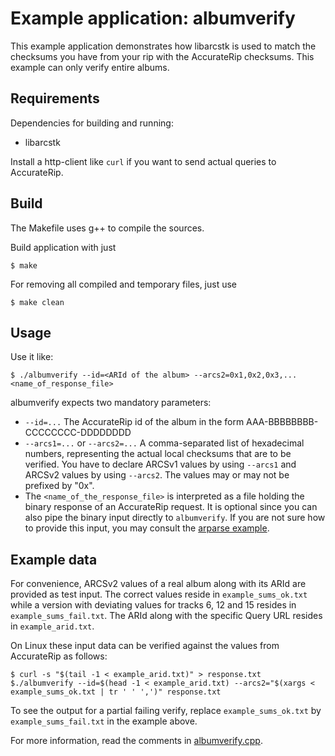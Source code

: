 # Example application: albumverify

This example application demonstrates how libarcstk is used to match the
checksums you have from your rip with the AccurateRip checksums. This example
can only verify entire albums.


## Requirements

Dependencies for building and running:

- libarcstk

Install a http-client like ``curl`` if you want to send actual queries to
AccurateRip.


## Build

The Makefile uses g++ to compile the sources.

Build application with just

	$ make

For removing all compiled and temporary files, just use

	$ make clean


## Usage

Use it like:

	$ ./albumverify --id=<ARId of the album> --arcs2=0x1,0x2,0x3,... <name_of_response_file>

albumverify expects two mandatory parameters:

- ``--id=...`` The AccurateRip id of the album in the form
  AAA-BBBBBBBB-CCCCCCCC-DDDDDDDD
- ``--arcs1=...`` or ``--arcs2=...`` A comma-separated list of hexadecimal
  numbers, representing the actual local checksums that are to be verified.
  You have to declare ARCSv1 values by using ``--arcs1`` and ARCSv2 values by
  using ``--arcs2``. The values may or may not be prefixed by "0x".
- The ``<name_of_the_response_file>`` is interpreted as a file holding the
  binary response of an AccurateRip request. It is optional since you can also
  pipe the binary input directly to ``albumverify``. If you are not sure how to
  provide this input, you may consult the
  [arparse example](../arparse/README.md).


## Example data

For convenience, ARCSv2 values of a real album along with its ARId are provided
as test input. The correct values reside in ``example_sums_ok.txt`` while a
version with deviating values for tracks 6, 12 and 15 resides in
``example_sums_fail.txt``. The ARId along with the specific Query URL resides in
``example_arid.txt``.

On Linux these input data can be verified against the values from AccurateRip as
follows:

	$ curl -s "$(tail -1 < example_arid.txt)" > response.txt
	$./albumverify --id=$(head -1 < example_arid.txt) --arcs2="$(xargs < example_sums_ok.txt | tr ' ' ',')" response.txt

To see the output for a partial failing verify, replace ``example_sums_ok.txt``
by ``example_sums_fail.txt`` in the example above.

For more information, read the comments in [albumverify.cpp](./albumverify.cpp).

